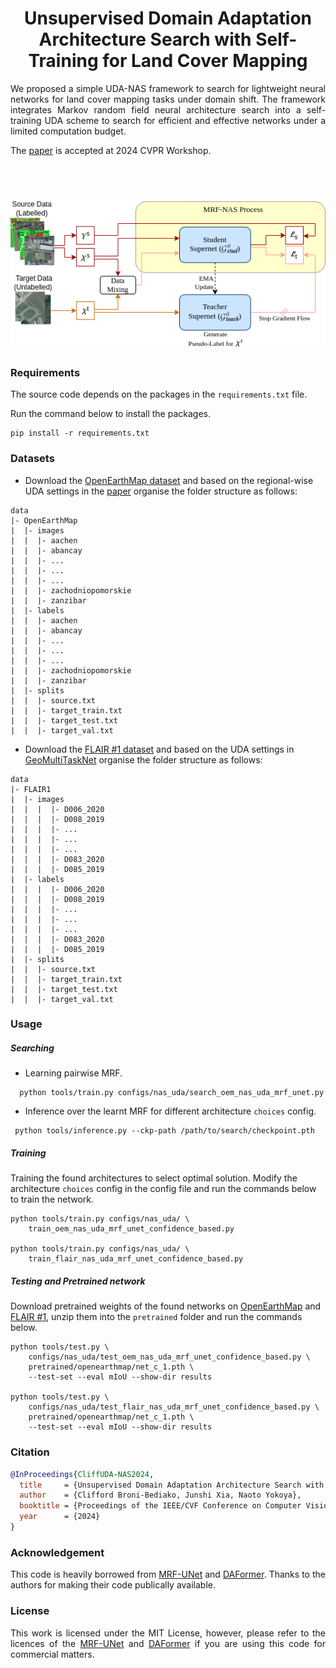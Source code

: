 <h1 align="center">Unsupervised Domain Adaptation Architecture Search with Self-Training for Land Cover Mapping</h1>

<p align="justify">We proposed a simple UDA-NAS framework to search for lightweight neural networks for land cover mapping tasks under domain shift. The framework integrates Markov random field neural architecture search into a self-training UDA scheme to search for efficient and effective networks under a limited computation budget.</p> 

The [paper](https://arxiv.org/abs/2404.14704) is accepted at 2024 CVPR Workshop. 
<p>&nbsp;</p>

<h1 align="center">
<img src="doc/UDA-NAS1.png" alt="framework fig">
</img>
</h1>


### Requirements
The source code depends on the packages in the `requirements.txt` file.

Run the command below to install the packages.
```Shell
pip install -r requirements.txt
``` 

### Datasets
* Download the [OpenEarthMap dataset](https://open-earth-map.org/) and based on the regional-wise UDA settings in the [paper](https://openaccess.thecvf.com/content/WACV2023/papers/Xia_OpenEarthMap_A_Benchmark_Dataset_for_Global_High-Resolution_Land_Cover_Mapping_WACV_2023_paper.pdf) organise the folder structure as follows: 
```
data
|- OpenEarthMap
|  |- images
|  |  |- aachen 
|  |  |- abancay
|  |  |- ...
|  |  |- ...
|  |  |- ...
|  |  |- zachodniopomorskie
|  |  |- zanzibar
|  |- labels
|  |  |- aachen 
|  |  |- abancay
|  |  |- ...
|  |  |- ...
|  |  |- ...
|  |  |- zachodniopomorskie
|  |  |- zanzibar
|  |- splits
|  |  |- source.txt
|  |  |- target_train.txt
|  |  |- target_test.txt
|  |  |- target_val.txt
```

* Download the [FLAIR #1 dataset](https://ignf.github.io/FLAIR/) and based on the UDA settings in [GeoMultiTaskNet](https://openaccess.thecvf.com/content/CVPR2023W/EarthVision/papers/Marsocci_GeoMultiTaskNet_Remote_Sensing_Unsupervised_Domain_Adaptation_Using_Geographical_Coordinates_CVPRW_2023_paper.pdf) organise the folder structure as follows:
```
data
|- FLAIR1
|  |- images
|  |  |  |- D006_2020 
|  |  |  |- D008_2019
|  |  |  |- ...
|  |  |  |- ...
|  |  |  |- ...
|  |  |  |- D083_2020
|  |  |  |- D085_2019
|  |- labels
|  |  |  |- D006_2020 
|  |  |  |- D008_2019
|  |  |  |- ...
|  |  |  |- ...
|  |  |  |- ...
|  |  |  |- D083_2020
|  |  |  |- D085_2019
|  |- splits
|  |  |- source.txt
|  |  |- target_train.txt
|  |  |- target_test.txt
|  |  |- target_val.txt
```


### Usage
##### Searching
* Learning pairwise MRF. 
```
  python tools/train.py configs/nas_uda/search_oem_nas_uda_mrf_unet.py 
```
* Inference over the learnt MRF for different architecture `choices` config.
```
 python tools/inference.py --ckp-path /path/to/search/checkpoint.pth
```

##### Training
Training the found architectures to select optimal solution. Modify the architecture `choices` config in the config file and run the commands below to train the network.
```
python tools/train.py configs/nas_uda/ \
    train_oem_nas_uda_mrf_unet_confidence_based.py

python tools/train.py configs/nas_uda/ \
    train_flair_nas_uda_mrf_unet_confidence_based.py
```

##### Testing and Pretrained network
 Download pretrained weights of the found networks on [OpenEarthMap](https://drive.google.com/file/d/1b7lO2WHOKbgKvhKPd2iEd80F-XGDNcTR/view?usp=sharing) and [ FLAIR #1](https://drive.google.com/file/d/1dTpu2-phL00mBqVnNumfODTO650yE4-n/view?usp=sharing), unzip them into the `pretrained` folder and run the commands below.
```
python tools/test.py \
    configs/nas_uda/test_oem_nas_uda_mrf_unet_confidence_based.py \
    pretrained/openearthmap/net_c_1.pth \
    --test-set --eval mIoU --show-dir results

python tools/test.py \
    configs/nas_uda/test_flair_nas_uda_mrf_unet_confidence_based.py \
    pretrained/openearthmap/net_c_1.pth \
    --test-set --eval mIoU --show-dir results
```

### Citation
```BibTeX
@InProceedings{CliffUDA-NAS2024,
  title     = {Unsupervised Domain Adaptation Architecture Search with Self-Training for Land Cover Mapping},
  author    = {Clifford Broni-Bediako, Junshi Xia, Naoto Yokoya},
  booktitle = {Proceedings of the IEEE/CVF Conference on Computer Vision and Pattern Recognition Workshop (CVPRW)},
  year      = {2024}
}
```

### Acknowledgement
<p align="justify">This code is heavily borrowed from <a href="https://github.com/zifuwanggg/MRF-UNets">MRF-UNet</a> and <a href="https://github.com/lhoyer/DAFormer?tab=readme-ov-file">DAFormer</a>. Thanks to the authors for making their code publically available.</p>


### License
<p align="justify">This work is licensed under the MIT License, however, please refer to the licences of the <a href="https://github.com/zifuwanggg/MRF-UNets">MRF-UNet</a> and <a href="https://github.com/lhoyer/DAFormer?tab=readme-ov-file">DAFormer</a> if you are using this code for commercial matters.</p>